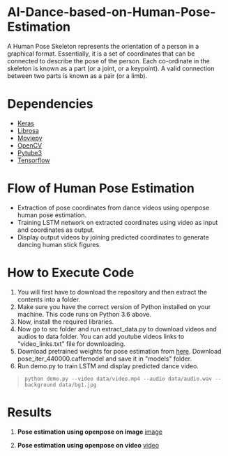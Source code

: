 # AI-Dance-based-on-Human-Pose-Estimation
A Human Pose Skeleton represents the orientation of a person in a graphical format. Essentially, it is a set of coordinates that can be connected to describe the pose of the person. Each co-ordinate in the skeleton is known as a part (or a joint, or a keypoint). A valid connection between two parts is known as a pair (or a limb).

# Dependencies
 - [Keras](https://pypi.org/project/Keras/)
 - [Librosa](https://pypi.org/project/librosa/)
 - [Moviepy](https://pypi.org/project/moviepy/)
 - [OpenCV](https://pypi.org/project/opencv-python/)
 - [Pytube3](https://pypi.org/project/pytube/)
 - [Tensorflow](https://www.tensorflow.org/install/pip)
 
 # Flow of Human Pose Estimation
 
- Extraction of pose coordinates from dance videos using openpose human pose estimation.
- Training LSTM network on extracted coordinates using video as input and coordinates as output. 
- Display output videos by joining predicted coordinates to generate dancing human stick figures.

# How to Execute Code 

1. You will first have to download the repository and then extract the contents into a folder.
2. Make sure you have the correct version of Python installed on your machine. This code runs on Python 3.6 above.
3. Now, install the required libraries. 
4. Now go to src folder and run extract_data.py to download videos and audios to data folder. You can add youtube videos links to "video_links.txt" file for downloading. 
5. Download pretrained weights for pose estimation from [here](https://drive.google.com/file/d/1WYWwZR_mtUSfRCR-Rwi0mDGNlL_Uvbei/view?usp=sharing). Download pose_iter_440000.caffemodel and save it in "models" folder.
6. Run demo.py to train LSTM and display predicted dance video.
> `python demo.py --video data/video.mp4 --audio data/audio.wav --background data/bg1.jpg `

# Results

1. **Pose estimation using openpose on image**
[image](https://github.com/Devashi-Choudhary/AI-Dance-based-on-Human-Pose-Estimation/blob/main/outputs/1.JPG)

2. **Pose estimation using openpose on video** 
[video](http://i3.ytimg.com/vi/JrekUhYvGt4/maxresdefault.jpg)
